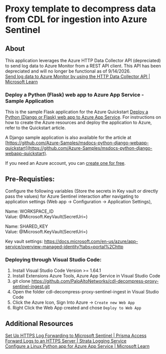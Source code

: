 # Proxy template to decompress data from CDL for ingestion into Azure Sentinel

## About
This application leverages the Azure HTTP Data Collector API (depreciated) to send log data to Azure Monitor from a REST API client. This API has been depreciated and will no longer be functional as of 9/14/2026.  
[Send log data to Azure Monitor by using the HTTP Data Collector API | Microsoft Learn](https://learn.microsoft.com/en-us/previous-versions/azure/azure-monitor/logs/data-collector-api?tabs=python)


### Deploy a Python (Flask) web app to Azure App Service - Sample Application

This is the sample Flask application for the Azure Quickstart [Deploy a Python (Django or Flask) web app to Azure App Service](https://docs.microsoft.com/en-us/azure/app-service/quickstart-python).  For instructions on how to create the Azure resources and deploy the application to Azure, refer to the Quickstart article.

A Django sample application is also available for the article at [https://github.com/Azure-Samples/msdocs-python-django-webapp-quickstart](https://github.com/Azure-Samples/msdocs-python-django-webapp-quickstart).

If you need an Azure account, you can [create one for free](https://azure.microsoft.com/en-us/free/).


## Pre-Requisties:

Configure the following variables (Store the secrets in Key vault or directly pass the values) for Azure Sentinel interaction after navigating to application settings (Web app -> Configuration -> Application Settings),

Name: WORKSPACE_ID  
Value: @Microsoft.KeyVault(SecretUri=<vault URI>)  

Name: SHARED_KEY  
Value: @Microsoft.KeyVault(SecretUri=<vault URI>)  

Key vault settings: 
https://docs.microsoft.com/en-us/azure/app-service/overview-managed-identity?tabs=portal%2Chttp


### Deploying through Visual Studio Code:

1. Install Visual Studio Code Version >= 1.64.1  
2. Install Extensions Azure Tools, Azure App Service in Visual Studio Code  
3. git clone https://github.com/PaloAltoNetworks/cdl-decompress-proxy-sentinel-ingest.git  
4. Open the folder cdl-decompress-proxy-sentinel-ingest in Visual Studio Code  
5. Click the Azure Icon, Sign Into Azure -> `Create new Web App`  
6. Right Click the Web App created and chose `Deploy to Web App`


## Additional Resources
[Set Up HTTPS Log Forwarding to Microsoft Sentinel | Prisma Access](https://docs.paloaltonetworks.com/strata-logging-service/administration/forward-logs/forward-logs-to-an-https-server#id4a2daeef-8e7d-4d7c-a5ac-3b37338592af_ul-rgq_fdt_11c)  
[Forward Logs to an HTTPS Server | Strata Logging Service](https://docs.paloaltonetworks.com/prisma-access/integration/microsoft-integrations-with-prisma-access/set-up-https-log-forwarding-to-microsoft-sentinel)  
[Configure a Linux Python app for Azure App Service | Microsoft Learn](https://learn.microsoft.com/en-us/azure/app-service/configure-language-python)


